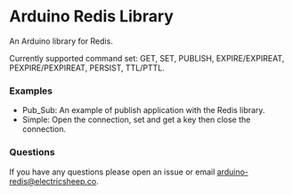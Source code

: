 # Arduino Redis Library

An Arduino library for Redis.

Currently supported command set: GET, SET, PUBLISH, EXPIRE/EXPIREAT, 
    PEXPIRE/PEXPIREAT, PERSIST, TTL/PTTL.

### Examples

- Pub_Sub: An example of publish application with the Redis library.
- Simple: Open the connection, set and get a key then close the connection.

### Questions

If you have any questions please open an issue or email [arduino-redis@electricsheep.co](mailto:arduino-redis@electricsheep.co).
